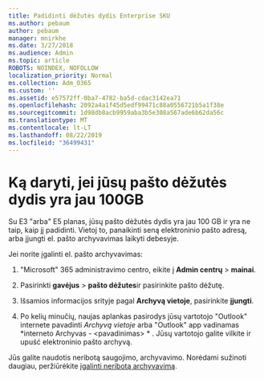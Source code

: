 ```yaml
---
title: Padidinti dėžutės dydis Enterprise SKU
ms.author: pebaum
author: pebaum
manager: mnirkhe
ms.date: 3/27/2018
ms.audience: Admin
ms.topic: article
ROBOTS: NOINDEX, NOFOLLOW
localization_priority: Normal
ms.collection: Adm_O365
ms.custom: ''
ms.assetid: e57572ff-0ba7-4782-ba5d-cdac3142ea71
ms.openlocfilehash: 2092a4a1f45d5edf99471c88a0556721b5a1f38e
ms.sourcegitcommit: 1d98db8acb9959aba3b5e308a567ade6b62da56c
ms.translationtype: MT
ms.contentlocale: lt-LT
ms.lasthandoff: 08/22/2019
ms.locfileid: "36499431"
---
```

# <a name="what-to-do-if-your-mailbox-size-is-already-100gb"></a>Ką daryti, jei jūsų pašto dėžutės dydis yra jau 100GB

Su E3 "arba" E5 planas, jūsų pašto dėžutės dydis yra jau 100 GB ir yra ne taip, kaip jį padidinti. Vietoj to, panaikinti seną elektroninio pašto adresą, arba įjungti el. pašto archyvavimas laikyti debesyje. 
  
Jei norite įgalinti el. pašto archyvavimas:
  
1. "Microsoft" 365 administravimo centro, eikite į **Admin centrų** \> **mainai**. 
    
2. Pasirinkti **gavėjus** \> **pašto dėžutes**ir pasirinkite pašto dėžutę. 
    
3. Išsamios informacijos srityje pagal **Archyvą vietoje**, pasirinkite **įjungti**. 
    
4. Po kelių minučių, naujas aplankas pasirodys jūsų vartotojo "Outlook" internete pavadinti *Archyvą vietoje* arba "Outlook" app vadinamas *interneto Archyvas - \<pavadinimas\> * . Jūsų vartotojo galite vilkite ir upuść elektroninio pašto archyvą. 
    
Jūs galite naudotis neribotą saugojimo, archyvavimo. Norėdami sužinoti daugiau, peržiūrėkite [įgalinti neribotą archyvavimą](https://support.office.com/article/enable-unlimited-archiving-in-office-365-admin-help-e2a789f2-9962-4960-9fd4-a00aa063559e).
  

